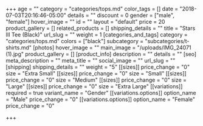 +++
age = ""
category = "categories/tops.md"
color_tags = []
date = "2018-07-03T20:16:46-05:00"
details = ""
discount = 0
gender = ["male", "female"]
hover_image = ""
id = ""
layout = "default"
price = 20
product_gallery = []
related_products = []
shipping_details = ""
title = "Stars III Tee (Black)"
url_slug = ""
weight = 1
[categories_and_tags]
category = "categories/tops.md"
colors = ["black"]
subcategory = "subcategories/t-shirts.md"
[photos]
hover_image = ""
main_image = "/uploads/IMG_24071 (1).jpg"
product_gallery = []
[product_info]
description = ""
details = ""
[seo]
meta_description = ""
meta_title = ""
social_image = ""
url_slug = ""
[shipping]
shipping_details = ""
weight = "5"
[[sizes]]
price_change = "0"
size = "Extra Small"
[[sizes]]
price_change = "0"
size = "Small"
[[sizes]]
price_change = "0"
size = "Medium"
[[sizes]]
price_change = "0"
size = "Large"
[[sizes]]
price_change = "0"
size = "Extra Large"
[[variations]]
required = true
variant_name = "Gender"
[[variations.options]]
option_name = "Male"
price_change = "0"
[[variations.options]]
option_name = "Female"
price_change = "0"

+++
